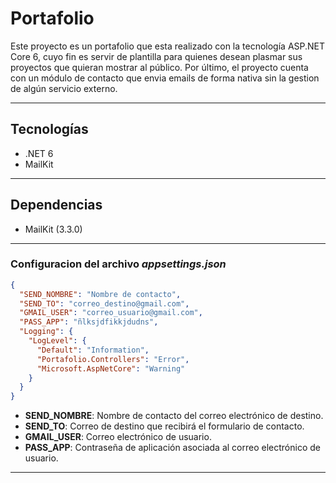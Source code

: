 

# Portafolio

Este proyecto es un portafolio que esta realizado con la tecnología ASP.NET Core 6, cuyo fin es servir de plantilla para quienes desean plasmar sus proyectos que quieran mostrar al público. Por último, el proyecto cuenta con un módulo de contacto que envia emails de forma nativa sin la gestion de algún servicio externo.
___
## Tecnologías
* .NET 6
* MailKit
___
## Dependencias
* MailKit (3.3.0)
___
### Configuracion del archivo *appsettings.json*

``` json
{
  "SEND_NOMBRE": "Nombre de contacto",
  "SEND_TO": "correo_destino@gmail.com",
  "GMAIL_USER": "correo_usuario@gmail.com",
  "PASS_APP": "ñlksjdfikkjdudns",
  "Logging": {
    "LogLevel": {
      "Default": "Information",
      "Portafolio.Controllers": "Error",
      "Microsoft.AspNetCore": "Warning"
    }
  }
}

```
* __SEND_NOMBRE__: Nombre de contacto del correo electrónico de destino.
* __SEND_TO__: Correo de destino que recibirá el formulario de contacto.
* __GMAIL_USER__: Correo electrónico de usuario.
* __PASS_APP__: Contraseña de aplicación asociada al correo electrónico de usuario.

___

